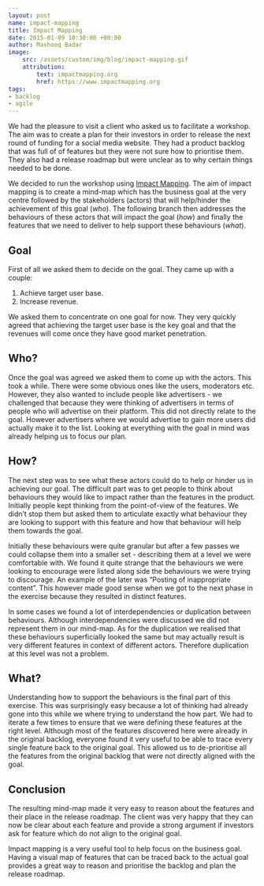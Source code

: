 ```yaml
---
layout: post
name: impact-mapping
title: Impact Mapping
date: 2015-01-09 10:30:00 +00:00
author: Mashooq Badar
image:
    src: /assets/custom/img/blog/impact-mapping.gif
    attribution:
        text: impactmapping.org
        href: https://www.impactmapping.org
tags:
- backlog
- agile
---
```


We had the pleasure to visit a client who asked us to facilitate a workshop. The aim was to create a plan for their investors in order to release the next round of funding for a social media website. They had a product backlog that was full of of features but they were not sure how to prioritise them. They also had a release roadmap but were unclear as to why certain things needed to be done. 

We decided to run the workshop using [Impact Mapping](http://www.impactmapping.org). The aim of impact mapping is to create a mind-map which has the business goal at the very centre followed by the stakeholders (actors) that will help/hinder the achievement of this goal (*who*). The following branch then addresses the behaviours of these actors that will impact the goal (*how*) and finally the features that we need to deliver to help support these behaviours (*what*).

## Goal
First of all we asked them to decide on the goal. They came up with a couple:

1. Achieve target user base.
2. Increase revenue.

We asked them to concentrate on one goal for now. They very quickly agreed that achieving the target user base is the key goal and that the revenues will come once they have good market penetration. 

## Who?
Once the goal was agreed we asked them to come up with the actors. This took a while. There were some obvious ones like the users, moderators etc. However, they also wanted to include people like advertisers - we challenged that because they were thinking of advertisers in terms of people who will advertise on their platform. This did not directly relate to the goal. However advertisers where we would advertise to gain more users did actually make it to the list. Looking at everything with the goal in mind was already helping us to focus our plan.

## How?
The next step was to see what these actors could do to help or hinder us in achieving our goal. The difficult part was to get people to think about behaviours they would like to impact rather than the features in the product. Initially people kept thinking from the point-of-view of the features. We didn’t stop them but asked them to articulate exactly what behaviour they are looking to support with this feature and how that behaviour will help them towards the goal. 

Initially these behaviours were quite granular but after a few passes we could collapse them into a smaller set - describing them at a level we were comfortable with. We found it quite strange that the behaviours we were looking to encourage were listed along side the behaviours we were trying to discourage. An example of the later was “Posting of inappropriate content”. This however made good sense when we got to the next phase in the exercise because they resulted in distinct features. 

In some cases we found a lot of interdependencies or duplication between behaviours. Although interdependencies were discussed we did not represent them in our mind-map. As for the duplication we realised that these behaviours superficially looked the same but may actually result is very different features in context of different actors. Therefore duplication at this level was not a problem.  

## What?
Understanding how to support the behaviours is the final part of this exercise. This was surprisingly easy because a lot of thinking had already gone into this while we where trying to understand the how part. We had to iterate a few times to ensure that we were defining these features at the right level. Although most of the features discovered here were already in the original backlog, everyone found it very useful to be able to trace every single feature back to the original goal. This allowed us to de-prioritise all the features from the original backlog that were not directly aligned with the goal. 

## Conclusion
The resulting mind-map made it very easy to reason about the features and their place in the release roadmap. The client was very happy that they can now be clear about each feature and provide a strong argument if investors ask for feature which do not align to the original goal.

Impact mapping is a very useful tool to help focus on the business goal. Having a visual map of features that can be traced back to the actual goal provides a great way to reason and prioritise the backlog and plan the release roadmap.

